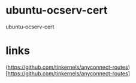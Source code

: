 # ubuntu-ocserv-cert
ubuntu-ocserv-cert


# links
(https://github.com/tinkernels/anyconnect-routes)[https://github.com/tinkernels/anyconnect-routes]
